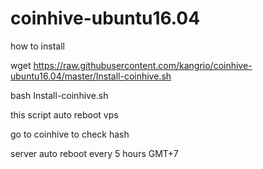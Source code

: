 # coinhive-ubuntu16.04

how to install

wget https://raw.githubusercontent.com/kangrio/coinhive-ubuntu16.04/master/Install-coinhive.sh

bash Install-coinhive.sh

this script auto reboot vps

go to coinhive to check hash

server auto reboot every 5 hours GMT+7

